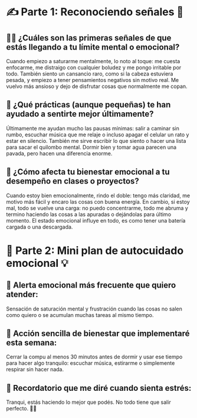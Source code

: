 # ✍️ Parte 1: Reconociendo señales 🔦

## 😮‍💨 ¿Cuáles son las primeras señales de que estás llegando a tu límite mental o emocional?
Cuando empiezo a saturarme mentalmente, lo noto al toque: me cuesta enfocarme, me distraigo con cualquier boludez y me pongo irritable por todo. También siento un cansancio raro, como si la cabeza estuviera pesada, y empiezo a tener pensamientos negativos sin motivo real. Me vuelvo más ansioso y dejo de disfrutar cosas que normalmente me copan.

## 🧠 ¿Qué prácticas (aunque pequeñas) te han ayudado a sentirte mejor últimamente?
Últimamente me ayudan mucho las pausas mínimas: salir a caminar sin rumbo, escuchar música que me relaje o incluso apagar el celular un rato y estar en silencio. También me sirve escribir lo que siento o hacer una lista para sacar el quilombo mental. Dormir bien y tomar agua parecen una pavada, pero hacen una diferencia enorme.

## 🔁 ¿Cómo afecta tu bienestar emocional a tu desempeño en clases o proyectos?
Cuando estoy bien emocionalmente, rindo el doble: tengo más claridad, me motivo más fácil y encaro las cosas con buena energía. En cambio, si estoy mal, todo se vuelve una carga: no puedo concentrarme, todo me abruma y termino haciendo las cosas a las apuradas o dejándolas para último momento. El estado emocional influye en todo, es como tener una batería cargada o una descargada.

# 💆 Parte 2: Mini plan de autocuidado emocional 💡

## 📌 Alerta emocional más frecuente que quiero atender:
Sensación de saturación mental y frustración cuando las cosas no salen como quiero o se acumulan muchas tareas al mismo tiempo.

## 🌈 Acción sencilla de bienestar que implementaré esta semana:
Cerrar la compu al menos 30 minutos antes de dormir y usar ese tiempo para hacer algo tranquilo: escuchar música, estirarme o simplemente respirar sin hacer nada.

## 🧭 Recordatorio que me diré cuando sienta estrés:
Tranqui, estás haciendo lo mejor que podés. No todo tiene que salir perfecto. 💭💙